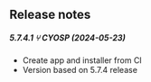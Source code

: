 Release notes
-------------

##### 5.7.4.1 ⑂ CYOSP (2024-05-23)
 * Create app and installer from CI
 * Version based on 5.7.4 release
